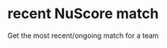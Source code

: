 #  recent NuScore match

Get the most recent/ongoing match for a team
<api-endpoint openapi-path="../../../spec.yaml" method="GET" endpoint="/score/recent"/>
